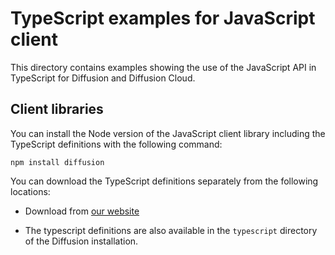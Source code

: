 # TypeScript examples for JavaScript client

This directory contains examples showing the use of the JavaScript API in TypeScript for Diffusion and Diffusion Cloud.

## Client libraries

You can install the Node version of the JavaScript client library including the TypeScript definitions with the following command:

`npm install diffusion`

You can download the TypeScript definitions separately from the following locations:

*   Download from [our website](http://download.pushtechnology.com/cloud/latest/sdks.html#ts)

*   The typescript definitions are also available in the `typescript` directory of the Diffusion installation.
